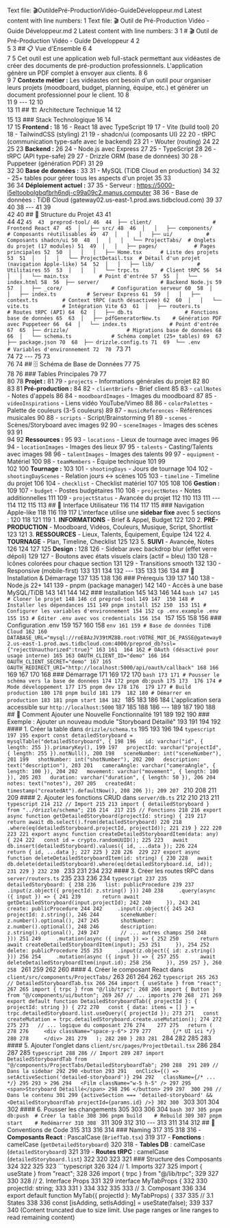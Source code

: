 Text file: 🎬OutildePré-ProductionVidéo-GuideDéveloppeur.md
Latest content with line numbers:
1	Text file: 🎬 Outil de Pré-Production Vidéo - Guide Développeur.md
2	Latest content with line numbers:
3	1	# 🎬 Outil de Pré-Production Vidéo - Guide Développeur
4	2	
5	3	## 📋 Vue d'Ensemble
6	4	
7	5	Cet outil est une application web full-stack permettant aux vidéastes de créer des documents de pré-production professionnels. L'application génère un PDF complet à envoyer aux clients.
8	6	
9	7	**Contexte métier :** Les vidéastes ont besoin d'un outil pour organiser leurs projets (moodboard, budget, planning, équipe, etc.) et générer un document professionnel pour le client.
10	8	
11	9	---
12	10	
13	11	## 🏗️ Architecture Technique
14	12	
15	13	### Stack Technologique
16	14	
17	15	**Frontend :**
18	16	- React 18 avec TypeScript
19	17	- Vite (build tool)
20	18	- TailwindCSS (styling)
21	19	- shadcn/ui (composants UI)
22	20	- tRPC (communication type-safe avec le backend)
23	21	- Wouter (routing)
24	22	
25	23	**Backend :**
26	24	- Node.js avec Express
27	25	- TypeScript
28	26	- tRPC (API type-safe)
29	27	- Drizzle ORM (base de données)
30	28	- Puppeteer (génération PDF)
31	29	
32	30	**Base de données :**
33	31	- MySQL (TiDB Cloud en production)
34	32	- 25+ tables pour gérer tous les aspects d'un projet
35	33	
36	34	**Déploiement actuel :**
37	35	- Serveur : https://5000-i5eltoobolgbqfbrh6ndj-c99a09c2.manus.computer
38	36	- Base de données : TiDB Cloud (gateway02.us-east-1.prod.aws.tidbcloud.com)
39	37	
40	38	---
41	39	
42	40	## 📁 Structure du Projet
43	41	
44	42	```
45	43	preprod-tool/
46	44	├── client/                    # Frontend React
47	45	│   ├── src/
48	46	│   │   ├── components/        # Composants réutilisables
49	47	│   │   │   ├── ui/           # Composants shadcn/ui
50	48	│   │   │   └── ProjectTabs/  # Onglets du projet (17 modules)
51	49	│   │   ├── pages/            # Pages principales
52	50	│   │   │   ├── Home.tsx      # Liste des projets
53	51	│   │   │   └── ProjectDetail.tsx  # Détail d'un projet (navigation Apple-like)
54	52	│   │   ├── lib/              # Utilitaires
55	53	│   │   │   └── trpc.ts       # Client tRPC
56	54	│   │   └── main.tsx          # Point d'entrée
57	55	│   └── index.html
58	56	├── server/                    # Backend Node.js
59	57	│   ├── _core/                # Configuration serveur
60	58	│   │   ├── index.ts          # Serveur Express
61	59	│   │   ├── context.ts        # Context tRPC (auth désactivée)
62	60	│   │   └── vite.ts           # Intégration Vite
63	61	│   ├── routers.ts            # Routes tRPC (API)
64	62	│   ├── db.ts                 # Fonctions base de données
65	63	│   ├── pdfGeneratorNew.ts    # Génération PDF avec Puppeteer
66	64	│   └── index.ts              # Point d'entrée
67	65	├── drizzle/                   # Migrations base de données
68	66	│   └── schema.ts             # Schéma complet (25+ tables)
69	67	├── package.json
70	68	├── drizzle.config.ts
71	69	└── .env                      # Variables d'environnement
72	70	```
73	71	
74	72	---
75	73	
76	74	## 🗄️ Schéma de Base de Données
77	75	
78	76	### Tables Principales
79	77	
80	78	**Projet :**
81	79	- `projects` - Informations générales du projet
82	80	
83	81	**Pré-production :**
84	82	- `clientBriefs` - Brief client
85	83	- `callNotes` - Notes d'appels
86	84	- `moodboardImages` - Images du moodboard
87	85	- `videoInspirations` - Liens vidéo YouTube/Vimeo
88	86	- `colorPalettes` - Palette de couleurs (3-5 couleurs)
89	87	- `musicReferences` - Références musicales
90	88	- `scripts` - Script/Brainstorming
91	89	- `scenes` - Scènes/Storyboard avec images
92	90	- `sceneImages` - Images des scènes
93	91	
94	92	**Ressources :**
95	93	- `locations` - Lieux de tournage avec images
96	94	- `locationImages` - Images des lieux
97	95	- `talents` - Casting/Talents avec images
98	96	- `talentImages` - Images des talents
99	97	- `equipment` - Matériel
100	98	- `teamMembers` - Équipe technique
101	99	
102	100	**Tournage :**
103	101	- `shootingDays` - Jours de tournage
104	102	- `shootingDayScenes` - Relation jours ↔ scènes
105	103	- `timeline` - Timeline du projet
106	104	- `checklist` - Checklist matériel
107	105	
108	106	**Gestion :**
109	107	- `budget` - Postes budgétaires
110	108	- `projectNotes` - Notes additionnelles
111	109	- `projectStatus` - Avancée du projet
112	110	
113	111	---
114	112	
115	113	## 🎨 Interface Utilisateur
116	114	
117	115	### Navigation Apple-like
118	116	
119	117	L'interface utilise une **sidebar fixe** avec 5 sections :
120	118	
121	119	1. **INFORMATIONS** - Brief & Appel, Budget
122	120	2. **PRÉ-PRODUCTION** - Moodboard, Vidéos, Couleurs, Musique, Script, Shortlist
123	121	3. **RESSOURCES** - Lieux, Talents, Équipement, Équipe
124	122	4. **TOURNAGE** - Plan, Timeline, Checklist
125	123	5. **SUIVI** - Avancée, Notes
126	124	
127	125	**Design :**
128	126	- Sidebar avec backdrop blur (effet verre dépoli)
129	127	- Boutons avec états visuels clairs (actif = bleu)
130	128	- Icônes colorées pour chaque section
131	129	- Transitions smooth
132	130	- Responsive (mobile-first)
133	131	
134	132	---
135	133	
136	134	## 🚀 Installation & Démarrage
137	135	
138	136	### Prérequis
139	137	
140	138	- Node.js 22+
141	139	- pnpm (package manager)
142	140	- Accès à une base MySQL/TiDB
143	141	
144	142	### Installation
145	143	
146	144	```bash
147	145	# Cloner le projet
148	146	cd preprod-tool
149	147	
150	148	# Installer les dépendances
151	149	pnpm install
152	150	
153	151	# Configurer les variables d'environnement
154	152	cp .env.example .env
155	153	# Éditer .env avec vos credentials
156	154	```
157	155	
158	156	### Configuration .env
159	157	
160	158	```env
161	159	# Base de données TiDB Cloud
162	160	DATABASE_URL="mysql://roE8AzJV39tMZ8B.root:VOTRE_MOT_DE_PASSE@gateway02.us-east-1.prod.aws.tidbcloud.com:4000/preprod_db?ssl={"rejectUnauthorized":true}"
163	161	
164	162	# OAuth (désactivé pour usage interne)
165	163	OAUTH_CLIENT_ID="demo"
166	164	OAUTH_CLIENT_SECRET="demo"
167	165	OAUTH_REDIRECT_URI="http://localhost:5000/api/oauth/callback"
168	166	```
169	167	
170	168	### Démarrage
171	169	
172	170	```bash
173	171	# Pousser le schéma vers la base de données
174	172	pnpm db:push
175	173	
176	174	# Mode développement
177	175	pnpm dev
178	176	
179	177	# Build production
180	178	pnpm build
181	179	
182	180	# Démarrer en production
183	181	pnpm start
184	182	```
185	183	
186	184	L'application sera accessible sur `http://localhost:5000`
187	185	
188	186	---
189	187	
190	188	## 🔧 Comment Ajouter une Nouvelle Fonctionnalité
191	189	
192	190	### Exemple : Ajouter un nouveau module "Storyboard Détaillé"
193	191	
194	192	#### 1. Créer la table dans `drizzle/schema.ts`
195	193	
196	194	```typescript
197	195	export const detailedStoryboard = mysqlTable("detailedStoryboard", {
198	196	  id: varchar("id", { length: 255 }).primaryKey(),
199	197	  projectId: varchar("projectId", { length: 255 }).notNull(),
200	198	  sceneNumber: int("sceneNumber"),
201	199	  shotNumber: int("shotNumber"),
202	200	  description: text("description"),
203	201	  cameraAngle: varchar("cameraAngle", { length: 100 }),
204	202	  movement: varchar("movement", { length: 100 }),
205	203	  duration: varchar("duration", { length: 50 }),
206	204	  notes: text("notes"),
207	205	  createdAt: timestamp("createdAt").defaultNow(),
208	206	});
209	207	```
210	208	
211	209	#### 2. Ajouter les fonctions CRUD dans `server/db.ts`
212	210	
213	211	```typescript
214	212	// Import
215	213	import { detailedStoryboard } from "../drizzle/schema";
216	214	
217	215	// Fonctions
218	216	export async function getDetailedStoryboard(projectId: string) {
219	217	  return await db.select().from(detailedStoryboard)
220	218	    .where(eq(detailedStoryboard.projectId, projectId));
221	219	}
222	220	
223	221	export async function createDetailedStoryboardItem(data: any) {
224	222	  const id = crypto.randomUUID();
225	223	  await db.insert(detailedStoryboard).values({ id, ...data });
226	224	  return { id, ...data };
227	225	}
228	226	
229	227	export async function deleteDetailedStoryboardItem(id: string) {
230	228	  await db.delete(detailedStoryboard).where(eq(detailedStoryboard.id, id));
231	229	}
232	230	```
233	231	
234	232	#### 3. Créer les routes tRPC dans `server/routers.ts`
235	233	
236	234	```typescript
237	235	detailedStoryboard: {
238	236	  list: publicProcedure
239	237	    .input(z.object({ projectId: z.string() }))
240	238	    .query(async ({ input }) => {
241	239	      return await getDetailedStoryboard(input.projectId);
242	240	    }),
243	241	  create: publicProcedure
244	242	    .input(z.object({
245	243	      projectId: z.string(),
246	244	      sceneNumber: z.number().optional(),
247	245	      shotNumber: z.number().optional(),
248	246	      description: z.string().optional(),
249	247	      // ... autres champs
250	248	    }))
251	249	    .mutation(async ({ input }) => {
252	250	      return await createDetailedStoryboardItem(input);
253	251	    }),
254	252	  delete: publicProcedure
255	253	    .input(z.object({ id: z.string() }))
256	254	    .mutation(async ({ input }) => {
257	255	      await deleteDetailedStoryboardItem(input.id);
258	256	    }),
259	257	},
260	258	```
261	259	
262	260	#### 4. Créer le composant React dans `client/src/components/ProjectTabs/`
263	261	
264	262	```typescript
265	263	// DetailedStoryboardTab.tsx
266	264	import { useState } from "react";
267	265	import { trpc } from "@/lib/trpc";
268	266	import { Button } from "@/components/ui/button";
269	267	// ... imports
270	268	
271	269	export default function DetailedStoryboardTab({ projectId }: { projectId: string }) {
272	270	  const { data: items = [] } = trpc.detailedStoryboard.list.useQuery({ projectId });
273	271	  const createMutation = trpc.detailedStoryboard.create.useMutation();
274	272	  
275	273	  // ... logique du composant
276	274	  
277	275	  return (
278	276	    <div className="space-y-6">
279	277	      {/* UI ici */}
280	278	    </div>
281	279	  );
282	280	}
283	281	```
284	282	
285	283	#### 5. Ajouter l'onglet dans `client/src/pages/ProjectDetail.tsx`
286	284	
287	285	```typescript
288	286	// Import
289	287	import DetailedStoryboardTab from "@/components/ProjectTabs/DetailedStoryboardTab";
290	288	
291	289	// Dans la sidebar
292	290	<button
293	291	  onClick={() => setActiveSection('detailed-storyboard')}
294	292	  className={/* ... */}
295	293	>
296	294	  <Film className="w-5 h-5" />
297	295	  <span>Storyboard Détaillé</span>
298	296	</button>
299	297	
300	298	// Dans le contenu
301	299	{activeSection === 'detailed-storyboard' && <DetailedStoryboardTab projectId={params.id} />}
302	300	```
303	301	
304	302	#### 6. Pousser les changements
305	303	
306	304	```bash
307	305	pnpm db:push  # Créer la table
308	306	pnpm build    # Rebuild
309	307	pnpm start    # Redémarrer
310	308	```
311	309	
312	310	---
313	311	
314	312	## 📝 Conventions de Code
315	313	
316	314	### Naming
317	315	
318	316	- **Composants React** : PascalCase (`BriefTab.tsx`)
319	317	- **Fonctions** : camelCase (`getDetailedStoryboard`)
320	318	- **Tables DB** : camelCase (`detailedStoryboard`)
321	319	- **Routes tRPC** : camelCase (`detailedStoryboard.list`)
322	320	
323	321	### Structure des Composants
324	322	
325	323	```typescript
326	324	// 1. Imports
327	325	import { useState } from "react";
328	326	import { trpc } from "@/lib/trpc";
329	327	
330	328	// 2. Interface Props
331	329	interface MyTabProps {
332	330	  projectId: string;
333	331	}
334	332	
335	333	// 3. Composant
336	334	export default function MyTab({ projectId }: MyTabProps) {
337	335	  // 3.1 States
338	336	  const [isAdding, setIsAdding] = useState(false);
339	337	  
340	(Content truncated due to size limit. Use page ranges or line ranges to read remaining content)
